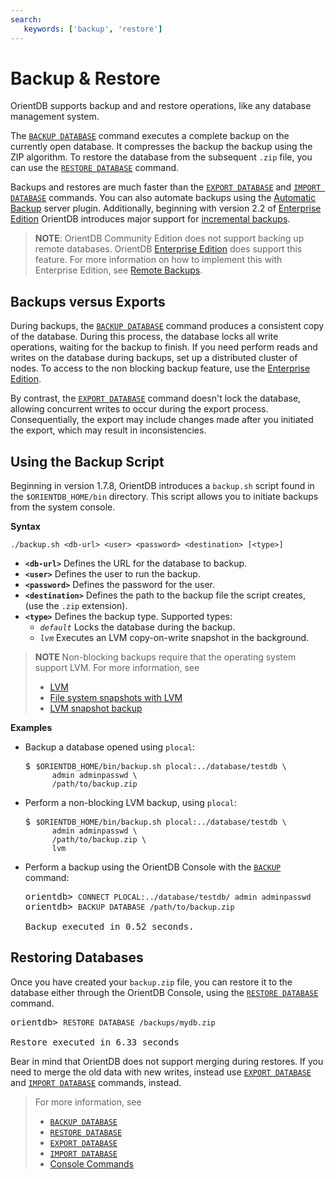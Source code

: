 ```yaml
---
search:
   keywords: ['backup', 'restore']
---
```



# Backup & Restore

OrientDB supports backup and and restore operations, like any database management system.

The [`BACKUP DATABASE`](console/Console-Command-Backup.md) command executes a complete backup on the currently open database.  It compresses the backup the backup using the ZIP algorithm.  To restore the database from the subsequent `.zip` file, you can use the [`RESTORE DATABASE`](console/Console-Command-Restore.md) command.

Backups and restores are much faster than the [`EXPORT DATABASE`](console/Console-Command-Export.md) and [`IMPORT DATABASE`](console/Console-Command-Import.md) commands.  You can also automate backups using the [Automatic Backup](Automatic-Backup.md) server plugin.  Additionally, beginning with version 2.2 of [Enterprise Edition](Enterprise-Edition.md) OrientDB introduces major support for [incremental backups](Incremental-Backup-And-Restore.md).

>**NOTE**: OrientDB Community Edition does not support backing up remote databases.  OrientDB [Enterprise Edition](http://www.orientechnologies.com/orientdb-enterprise/) does support this feature.  For more information on how to implement this with Enterprise Edition, see [Remote Backups](http://www.orientechnologies.com/enterprise/last/servermanagement.html).

## Backups versus Exports

During backups, the [`BACKUP DATABASE`](console/Console-Command-Backup.md) command produces a consistent copy of the database.  During this process, the database locks all write operations, waiting for the backup to finish.  If you need perform reads and writes on the database during backups, set up a distributed cluster of nodes.  To access to the non blocking backup feature, use the [Enterprise Edition](Incremental-Backup-And-Restore.md).

By contrast, the [`EXPORT DATABASE`](console/Console-Command-Export.md) command doesn't lock the database, allowing concurrent writes to occur during the export process.  Consequentially, the export may include changes made after you initiated the export, which may result in inconsistencies.

## Using the Backup Script

Beginning in version 1.7.8, OrientDB introduces a `backup.sh` script found in the `$ORIENTDB_HOME/bin` directory.  This script allows you to initiate backups from the system console.

**Syntax**

```
./backup.sh <db-url> <user> <password> <destination> [<type>]
```

- **`<db-url>`** Defines the URL for the database to backup.
- **`<user>`** Defines the user to run the backup.
- **`<password>`** Defines the password for the user.
- **`<destination>`** Defines the path to the backup file the script creates, (use the `.zip` extension).
- **`<type>`** Defines the backup type.  Supported types:
  - *`default`* Locks the database during the backup.
  - *`lvm`* Executes an LVM copy-on-write snapshot in the background.

>**NOTE** Non-blocking backups require that the operating system support LVM.  For more information, see
>- [LVM](http://en.wikipedia.org/wiki/Logical_Volume_Manager_%28Linux%29)
>- [File system snapshots with LVM](http://arstechnica.com/information-technology/2004/10/linux-20041013/) 
>- [LVM snapshot backup](http://www.tldp.org/HOWTO/LVM-HOWTO/snapshots_backup.html)


**Examples**

- Backup a database opened using `plocal`:

  <pre>
  $ <code class="lang-sh userinput">$ORIENTDB_HOME/bin/backup.sh plocal:../database/testdb \
        admin adminpasswd \
		/path/to/backup.zip</code>
  </pre>

- Perform a non-blocking LVM backup, using `plocal`:

  <pre>
  $ <code class='lang-sh userinput'>$ORIENTDB_HOME/bin/backup.sh plocal:../database/testdb \
        admin adminpasswd \
		/path/to/backup.zip \
		lvm</code>
  </pre>


- Perform a backup using the OrientDB Console with the [`BACKUP`](console/Console-Command-Backup.md) command:

  <pre>
  orientdb> <code class='lang-sql userinput'>CONNECT PLOCAL:../database/testdb/ admin adminpasswd</code>
  orientdb> <code class='lang-sql userinput'>BACKUP DATABASE /path/to/backup.zip</code>
  
  Backup executed in 0.52 seconds.
  </pre>



## Restoring Databases

Once you have created your `backup.zip` file, you can restore it to the database either through the OrientDB Console, using the [`RESTORE DATABASE`](console/Console-Command-Restore.md) command.  

<pre>
orientdb> <code class='lang-sql userinput'>RESTORE DATABASE /backups/mydb.zip</code>

Restore executed in 6.33 seconds
</pre>

Bear in mind that OrientDB does not support merging during restores.  If you need to merge the old data with new writes, instead use [`EXPORT DATABASE`](console/Console-Command-Export.md) and [`IMPORT DATABASE`](console/Console-Command-Export.md) commands, instead.


>For more information, see
>
>- [`BACKUP DATABASE`](console/Console-Command-Backup.md)
>- [`RESTORE DATABASE`](console/Console-Command-Restore.md)
>- [`EXPORT DATABASE`](console/Console-Command-Export.md)
>- [`IMPORT DATABASE`](console/Console-Command-Import.md)
>- [Console Commands](console/Console-Commands.md)
